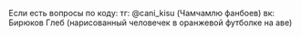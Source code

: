Если есть вопросы по коду:
тг: @cani_kisu (Чамчамлю фанбоев)
вк: Бирюков Глеб (нарисованный человечек в оранжевой футболке на аве)
